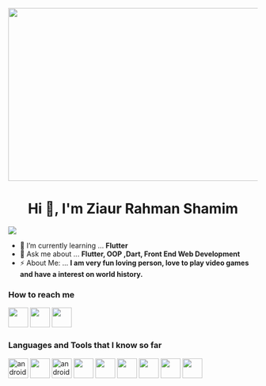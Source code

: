 <p align="center">  <img src="https://i.pinimg.com/originals/7c/ac/53/7cac53b96635b5ad0684f99d95de1bbf.gif" width="900" height="350"/> </p>
<h1 align="center">Hi 👋, I'm Ziaur Rahman Shamim</h1>

![](https://komarev.com/ghpvc/?username=ZRShamim&label=PROFILE+VIEWS)

- 🌱 I’m currently learning ... **Flutter**
- 💬 Ask me about ... **Flutter, OOP ,Dart, Front End Web Development**
- ⚡ About Me: ... **I am very fun loving person, love to play video games and have a interest on world history.**

<h3 align="left">How to reach me</h3>  
  <a href="mailto:zrshamim8822@gmail.com"><img src="https://upload.wikimedia.org/wikipedia/commons/thumb/7/7e/Gmail_icon_%282020%29.svg/2560px-Gmail_icon_%282020%29.svg.png" width="40" height="40"/></a> 
  <a href="https://www.facebook.com/Ziaur1Shamim"><img src="https://upload.wikimedia.org/wikipedia/commons/thumb/f/fb/Facebook_icon_2013.svg/1200px-Facebook_icon_2013.svg.png" width="40" height="40"/></a> 
  <a href="https://www.linkedin.com/in/ziaur-rahman-shamim-4019a71aa/"><img src="https://cdn-icons-png.flaticon.com/512/174/174857.png" width="40" height="40"/></a> 

<h3 align="left">Languages and Tools that I know so far</h3>
<p align="left"> 
  <img src="https://www.vectorlogo.zone/logos/flutterio/flutterio-icon.svg" alt="android" width="40" height="40"/>
  <img src="https://upload.wikimedia.org/wikipedia/commons/thumb/6/61/HTML5_logo_and_wordmark.svg/2048px-HTML5_logo_and_wordmark.svg.png" width="40" height="40"/>
  <img src="https://upload.wikimedia.org/wikipedia/commons/thumb/3/3d/CSS.3.svg/1200px-CSS.3.svg.png" alt="android" width="40" height="40"/>
  <img src="https://upload.wikimedia.org/wikipedia/commons/thumb/9/99/Unofficial_JavaScript_logo_2.svg/1024px-Unofficial_JavaScript_logo_2.svg.png" width="40" height="40"/>
  <img src="https://upload.wikimedia.org/wikipedia/commons/thumb/1/18/C_Programming_Language.svg/1200px-C_Programming_Language.svg.png" width="40" height="40"/>
  <img src="https://upload.wikimedia.org/wikipedia/commons/thumb/c/c3/Python-logo-notext.svg/1024px-Python-logo-notext.svg.png" width="40" height="40"/>
  <img src="https://upload.wikimedia.org/wikipedia/commons/thumb/a/af/Adobe_Photoshop_CC_icon.svg/2101px-Adobe_Photoshop_CC_icon.svg.png" width="40" height="40"/>
  <img src="https://upload.wikimedia.org/wikipedia/commons/3/33/Figma-logo.svg" width="40" height="40"/>
  <img src="https://upload.wikimedia.org/wikipedia/commons/thumb/e/ec/Wondershare_filmora_logo.svg/1024px-Wondershare_filmora_logo.svg.png" width="40" height="40"/>
</p>
